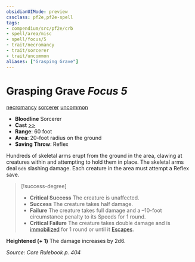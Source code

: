 ```yaml
---
obsidianUIMode: preview
cssclass: pf2e,pf2e-spell
tags:
- compendium/src/pf2e/crb
- spell/area/misc
- spell/focus/5
- trait/necromancy
- trait/sorcerer
- trait/uncommon
aliases: ["Grasping Grave"]
---
```

# Grasping Grave *Focus 5*   
[necromancy](necromancy.md "Necromancy School Trait")  [sorcerer](Reference/Rules/Traits/sorcerer.md "Sorcerer Class Trait")  [uncommon](uncommon.md "Uncommon Rarity Trait")  

- **Bloodline** Sorcerer
- **Cast** [>>](chapter-9-playing-the-game.md#Actions "Two-Action") 
- **Range**: 60 foot
- **Area**: 20-foot radius on the ground
- **Saving Throw**: Reflex

Hundreds of skeletal arms erupt from the ground in the area, clawing at creatures within and attempting to hold them in place. The skeletal arms deal `6d6` slashing damage. Each creature in the area must attempt a Reflex save.

> [!success-degree] 
> - **Critical Success** The creature is unaffected.
> - **Success** The creature takes half damage.
> - **Failure** The creature takes full damage and a –10-foot circumstance penalty to its Speeds for 1 round.
> - **Critical Failure** The creature takes double damage and is [immobilized](conditions.md#Immobilized) for 1 round or until it [Escapes](escape.md).

**Heightened (+ 1)** The damage increases by 2d6.

*Source: Core Rulebook p. 404*